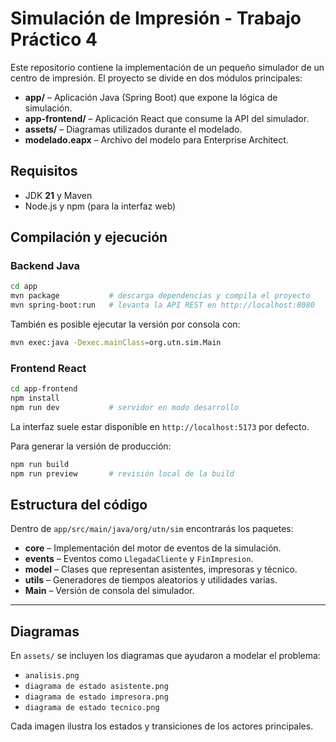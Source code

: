 # Simulación de Impresión - Trabajo Práctico 4

Este repositorio contiene la implementación de un pequeño simulador de un centro de impresión. El proyecto se divide en dos módulos principales:

- **app/** – Aplicación Java (Spring Boot) que expone la lógica de simulación.
- **app-frontend/** – Aplicación React que consume la API del simulador.
- **assets/** – Diagramas utilizados durante el modelado.
- **modelado.eapx** – Archivo del modelo para Enterprise Architect.

## Requisitos

- JDK **21** y Maven
- Node.js y npm (para la interfaz web)

## Compilación y ejecución

### Backend Java

```bash
cd app
mvn package           # descarga dependencias y compila el proyecto
mvn spring-boot:run   # levanta la API REST en http://localhost:8080
```

También es posible ejecutar la versión por consola con:

```bash
mvn exec:java -Dexec.mainClass=org.utn.sim.Main
```

### Frontend React

```bash
cd app-frontend
npm install
npm run dev           # servidor en modo desarrollo
```

La interfaz suele estar disponible en `http://localhost:5173` por defecto.

Para generar la versión de producción:

```bash
npm run build
npm run preview       # revisión local de la build
```

## Estructura del código

Dentro de `app/src/main/java/org/utn/sim` encontrarás los paquetes:

- **core** – Implementación del motor de eventos de la simulación.
- **events** – Eventos como `LlegadaCliente` y `FinImpresion`.
- **model** – Clases que representan asistentes, impresoras y técnico.
- **utils** – Generadores de tiempos aleatorios y utilidades varias.
- **Main** – Versión de consola del simulador.

---

## Diagramas

En `assets/` se incluyen los diagramas que ayudaron a modelar el problema:

- `analisis.png`
- `diagrama de estado asistente.png`
- `diagrama de estado impresora.png`
- `diagrama de estado tecnico.png`

Cada imagen ilustra los estados y transiciones de los actores principales.



